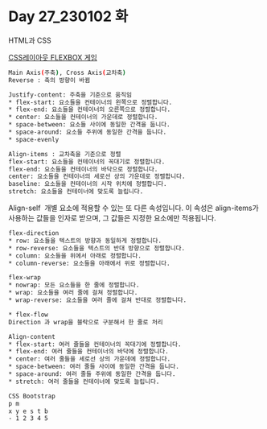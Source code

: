 # Day 27_230102 화
HTML과 CSS

[CSS레이아웃 FLEXBOX 게임](https://flexboxfroggy.com/#ko)

```sh
Main Axis(주축), Cross Axis(교차축)
Reverse : 축의 방향이 바뀜 
```
```sh
Justify-content: 주축을 기준으로 움직임
* flex-start: 요소들을 컨테이너의 왼쪽으로 정렬합니다.
* flex-end: 요소들을 컨테이너의 오른쪽으로 정렬합니다.
* center: 요소들을 컨테이너의 가운데로 정렬합니다.
* space-between: 요소들 사이에 동일한 간격을 둡니다.
* space-around: 요소들 주위에 동일한 간격을 둡니다.
* space-evenly
```
```sh
Align-items : 교차축을 기준으로 정렬
flex-start: 요소들을 컨테이너의 꼭대기로 정렬합니다.
flex-end: 요소들을 컨테이너의 바닥으로 정렬합니다.
center: 요소들을 컨테이너의 세로선 상의 가운데로 정렬합니다.
baseline: 요소들을 컨테이너의 시작 위치에 정렬합니다.
stretch: 요소들을 컨테이너에 맞도록 늘립니다.
```
Align-self 
개별 요소에 적용할 수 있는 또 다른 속성입니다. 이 속성은 align-items가 사용하는 값들을 인자로 받으며, 그 값들은 지정한 요소에만 적용됩니다.
```sh
flex-direction
* row: 요소들을 텍스트의 방향과 동일하게 정렬합니다.
* row-reverse: 요소들을 텍스트의 반대 방향으로 정렬합니다. 
* column: 요소들을 위에서 아래로 정렬합니다.
* column-reverse: 요소들을 아래에서 위로 정렬합니다.
```
```sh
flex-wrap
* nowrap: 모든 요소들을 한 줄에 정렬합니다.
* wrap: 요소들을 여러 줄에 걸쳐 정렬합니다.
* wrap-reverse: 요소들을 여러 줄에 걸쳐 반대로 정렬합니다.
```
```sh
* flex-flow
Direction 과 wrap을 블락으로 구분해서 한 줄로 처리 
```
```sh
Align-content
* flex-start: 여러 줄들을 컨테이너의 꼭대기에 정렬합니다.
* flex-end: 여러 줄들을 컨테이너의 바닥에 정렬합니다.
* center: 여러 줄들을 세로선 상의 가운데에 정렬합니다.
* space-between: 여러 줄들 사이에 동일한 간격을 둡니다.
* space-around: 여러 줄들 주위에 동일한 간격을 둡니다.
* stretch: 여러 줄들을 컨테이너에 맞도록 늘립니다.
```

```sh
CSS Bootstrap
p m
x y e s t b
- 1 2 3 4 5 

```